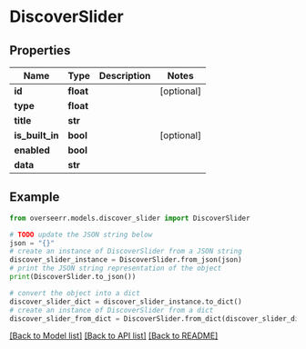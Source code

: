 # DiscoverSlider


## Properties

Name | Type | Description | Notes
------------ | ------------- | ------------- | -------------
**id** | **float** |  | [optional] 
**type** | **float** |  | 
**title** | **str** |  | 
**is_built_in** | **bool** |  | [optional] 
**enabled** | **bool** |  | 
**data** | **str** |  | 

## Example

```python
from overseerr.models.discover_slider import DiscoverSlider

# TODO update the JSON string below
json = "{}"
# create an instance of DiscoverSlider from a JSON string
discover_slider_instance = DiscoverSlider.from_json(json)
# print the JSON string representation of the object
print(DiscoverSlider.to_json())

# convert the object into a dict
discover_slider_dict = discover_slider_instance.to_dict()
# create an instance of DiscoverSlider from a dict
discover_slider_from_dict = DiscoverSlider.from_dict(discover_slider_dict)
```
[[Back to Model list]](../README.md#documentation-for-models) [[Back to API list]](../README.md#documentation-for-api-endpoints) [[Back to README]](../README.md)


